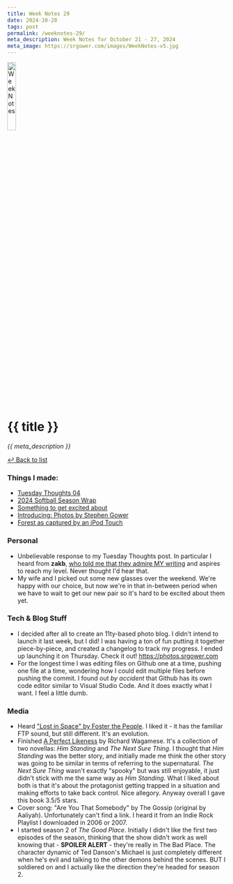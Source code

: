 ```yaml
---
title: Week Notes 29
date: 2024-10-28
tags: post
permalink: /weeknotes-29/
meta_description: Week Notes for October 21 - 27, 2024
meta_image: https://srgower.com/images/WeekNotes-v5.jpg
---
```


<img src="/images/WeekNotes-v5.jpg" width="20%" height="20%" alt="Week Notes" />

# {{ title }}

*{{ meta_description }}*

[↩ Back to list](/weeknotes/)

### Things I made:

- [Tuesday Thoughts 04](https://lwgrs.bearblog.dev/tuesday-04/) 
- [2024 Softball Season Wrap](https://lwgrs.bearblog.dev/2024-softball/) 
- [Something to get excited about](https://lwgrs.bearblog.dev/excited/)
- [Introducing: Photos by Stephen Gower](https://lwgrs.bearblog.dev/introducing-photos-by-stephen-gower/)
- [Forest as captured by an iPod Touch](https://lwgrs.bearblog.dev/forest-ipod/) 

### Personal

- Unbelievable response to my Tuesday Thoughts post. In particular I heard from **zakb**, [who told me that they admire MY writing](https://mountains.social/@zakb/113355597993137859) and aspires to reach my level. Never thought I'd hear that. 
- My wife and I picked out some new glasses over the weekend. We're happy with our choice, but now we're in that in-between period when we have to wait to get our new pair so it's hard to be excited about them yet. 

### Tech & Blog Stuff

- I decided after all to create an 11ty-based photo blog. I didn't intend to launch it last week, but I did! I was having a ton of fun putting it together piece-by-piece, and created a changelog to track my progress. I ended up launching it on Thursday. Check it out! https://photos.srgower.com 
- For the longest time I was editing files on Github one at a time, pushing one file at a time, wondering how I could edit multiple files before pushing the commit. I found out *by accident* that Github has its own code editor similar to Visual Studio Code. And it does exactly what I want. I feel a little dumb. 

### Media

- Heard ["Lost in Space" by Foster the People](https://fosterthepeople.lnk.to/paradisestateofmind). I liked it - it has the familiar FTP sound, but still different. It's an evolution.
- Finished [A Perfect Likeness](https://www.orcabook.com/A-Perfect-Likeness) by Richard Wagamese. It's a collection of two novellas: *Him Standing* and *The Next Sure Thing*. I thought that *Him Standing* was the better story, and initially made me think the other story was going to be similar in terms of referring to the supernatural. *The Next Sure Thing* wasn't exactly "spooky" but was still enjoyable, it just didn't stick with me the same way as *Him Standing*. What I liked about both is that it's about the protagonist getting trapped in a situation and making efforts to take back control. Nice allegory. Anyway overall I gave this book 3.5/5 stars.
- Cover song: "Are You That Somebody" by The Gossip (original by Aaliyah). Unfortunately can't find a link. I heard it from an Indie Rock Playlist I downloaded in 2006 or 2007. 
- I started season 2 of *The Good Place*. Initially I didn't like the first two episodes of the season, thinking that the show didn't work as well knowing that - **SPOILER ALERT** - they're really in The Bad Place. The character dynamic of Ted Danson's Michael is just completely different when he's evil and talking to the other demons behind the scenes. BUT I soldiered on and I actually like the direction they're headed for season 2.

